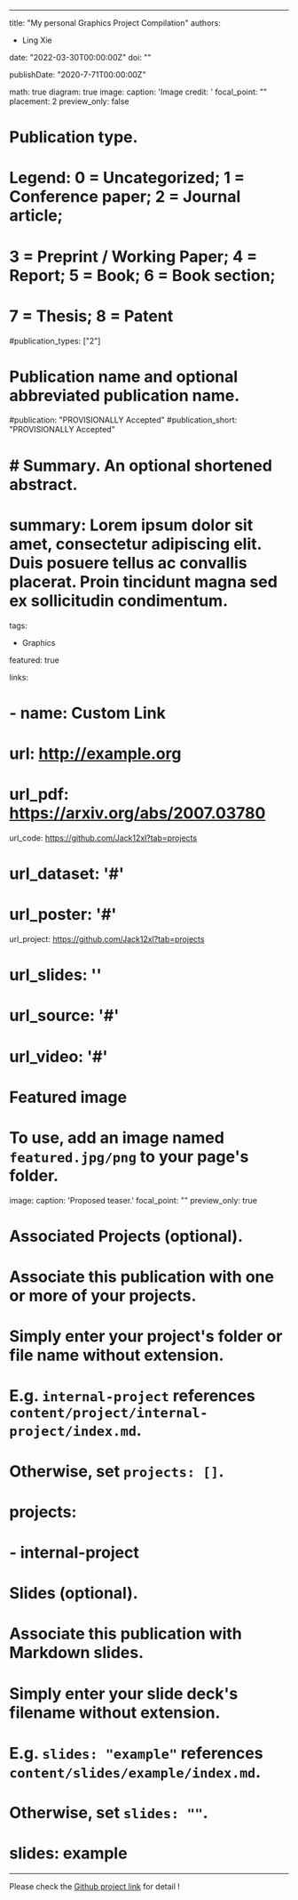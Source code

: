 
---
title: "My personal Graphics Project Compilation"
authors:
- Ling Xie

date: "2022-03-30T00:00:00Z"
doi: ""

publishDate: "2020-7-71T00:00:00Z"

math: true
diagram: true
image:
  caption: 'Image credit: [](./featured.png)'
  focal_point: ""
  placement: 2
  preview_only: false

# Publication type.
# Legend: 0 = Uncategorized; 1 = Conference paper; 2 = Journal article;
# 3 = Preprint / Working Paper; 4 = Report; 5 = Book; 6 = Book section;
# 7 = Thesis; 8 = Patent
#publication_types: ["2"]

# Publication name and optional abbreviated publication name.
#publication: "PROVISIONALLY Accepted"
#publication_short: "PROVISIONALLY Accepted"



# # Summary. An optional shortened abstract.
# summary: Lorem ipsum dolor sit amet, consectetur adipiscing elit. Duis posuere tellus ac convallis placerat. Proin tincidunt magna sed ex sollicitudin condimentum.

tags:
- Graphics

featured: true

links:
# - name: Custom Link
#   url: http://example.org
# url_pdf: https://arxiv.org/abs/2007.03780
url_code: https://github.com/Jack12xl?tab=projects
# url_dataset: '#'
# url_poster: '#'
url_project: https://github.com/Jack12xl?tab=projects
# url_slides: ''
# url_source: '#'
# url_video: '#'

# Featured image
# To use, add an image named `featured.jpg/png` to your page's folder. 
image:
  caption: 'Proposed teaser.'
  focal_point: ""
  preview_only: true

# Associated Projects (optional).
#   Associate this publication with one or more of your projects.
#   Simply enter your project's folder or file name without extension.
#   E.g. `internal-project` references `content/project/internal-project/index.md`.
#   Otherwise, set `projects: []`.
# projects:
# - internal-project

# Slides (optional).
#   Associate this publication with Markdown slides.
#   Simply enter your slide deck's filename without extension.
#   E.g. `slides: "example"` references `content/slides/example/index.md`.
#   Otherwise, set `slides: ""`.
# slides: example
---

<!-- ![](./pipeline.pdf) -->

Please check the [Github project link](https://github.com/Jack12xl?tab=projects) for detail !
<!-- ![](./pipeline.gif) -->




